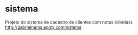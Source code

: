 # sistema
Projeto do sistema de cadastro de clientes com notas (dívidas).
http://gabrielnama.epizy.com/sistema
